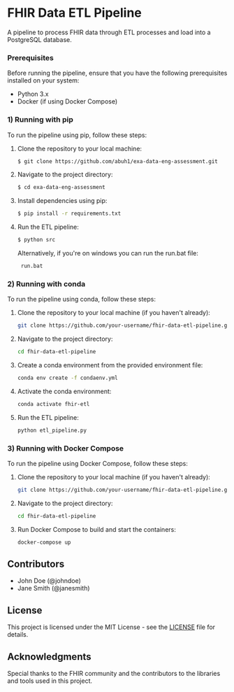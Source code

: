 # FHIR Data ETL Pipeline

A pipeline to process FHIR data through ETL processes and load into a PostgreSQL database.  


### Prerequisites  

Before running the pipeline, ensure that you have the following prerequisites installed on your system:

- Python 3.x
- Docker (if using Docker Compose)

### 1) Running with pip

To run the pipeline using pip, follow these steps:

1. Clone the repository to your local machine:

    ```bash
    $ git clone https://github.com/abuh1/exa-data-eng-assessment.git
    ```

2. Navigate to the project directory:

    ```bash
    $ cd exa-data-eng-assessment
    ```

3. Install dependencies using pip:

    ```bash
    $ pip install -r requirements.txt
    ```

4. Run the ETL pipeline:

    ```bash
    $ python src
    ```

    Alternatively, if you're on windows you can run the run.bat file:

   ```bash
    run.bat
    ```

### 2) Running with conda

To run the pipeline using conda, follow these steps:

1. Clone the repository to your local machine (if you haven't already):

    ```bash
    git clone https://github.com/your-username/fhir-data-etl-pipeline.git
    ```

2. Navigate to the project directory:

    ```bash
    cd fhir-data-etl-pipeline
    ```

3. Create a conda environment from the provided environment file:

    ```bash
    conda env create -f condaenv.yml
    ```

4. Activate the conda environment:

    ```bash
    conda activate fhir-etl
    ```

5. Run the ETL pipeline:

    ```bash
    python etl_pipeline.py
    ```

### 3) Running with Docker Compose

To run the pipeline using Docker Compose, follow these steps:

1. Clone the repository to your local machine (if you haven't already):

    ```bash
    git clone https://github.com/your-username/fhir-data-etl-pipeline.git
    ```

2. Navigate to the project directory:

    ```bash
    cd fhir-data-etl-pipeline
    ```

3. Run Docker Compose to build and start the containers:

    ```bash
    docker-compose up
    ```

## Contributors

- John Doe (@johndoe)
- Jane Smith (@janesmith)

## License

This project is licensed under the MIT License - see the [LICENSE](LICENSE) file for details.

## Acknowledgments

Special thanks to the FHIR community and the contributors to the libraries and tools used in this project.
